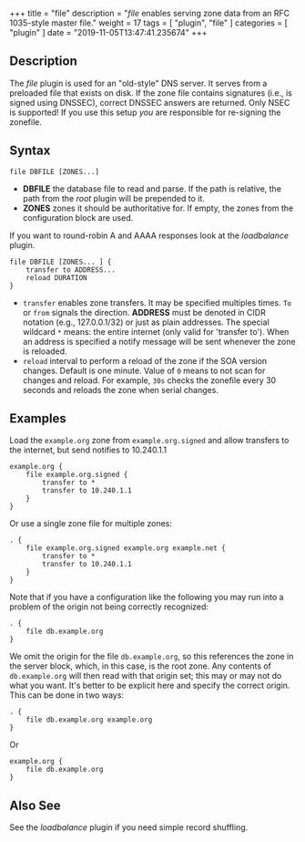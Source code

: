 +++
title = "file"
description = "*file* enables serving zone data from an RFC 1035-style master file."
weight = 17
tags = [ "plugin", "file" ]
categories = [ "plugin" ]
date = "2019-11-05T13:47:41.235674"
+++

## Description

The *file* plugin is used for an "old-style" DNS server. It serves from a preloaded file that exists
on disk. If the zone file contains signatures (i.e., is signed using DNSSEC), correct DNSSEC answers
are returned. Only NSEC is supported! If you use this setup *you* are responsible for re-signing the
zonefile.

## Syntax

~~~
file DBFILE [ZONES...]
~~~

* **DBFILE** the database file to read and parse. If the path is relative, the path from the *root*
  plugin will be prepended to it.
* **ZONES** zones it should be authoritative for. If empty, the zones from the configuration block
  are used.

If you want to round-robin A and AAAA responses look at the *loadbalance* plugin.

~~~
file DBFILE [ZONES... ] {
    transfer to ADDRESS...
    reload DURATION
}
~~~

* `transfer` enables zone transfers. It may be specified multiples times. `To` or `from` signals
  the direction. **ADDRESS** must be denoted in CIDR notation (e.g., 127.0.0.1/32) or just as plain
  addresses. The special wildcard `*` means: the entire internet (only valid for 'transfer to').
  When an address is specified a notify message will be sent whenever the zone is reloaded.
* `reload` interval to perform a reload of the zone if the SOA version changes. Default is one minute.
  Value of `0` means to not scan for changes and reload. For example, `30s` checks the zonefile every 30 seconds
  and reloads the zone when serial changes.

## Examples

Load the `example.org` zone from `example.org.signed` and allow transfers to the internet, but send
notifies to 10.240.1.1

~~~ corefile
example.org {
    file example.org.signed {
        transfer to *
        transfer to 10.240.1.1
    }
}
~~~

Or use a single zone file for multiple zones:

~~~ corefile
. {
    file example.org.signed example.org example.net {
        transfer to *
        transfer to 10.240.1.1
    }
}
~~~

Note that if you have a configuration like the following you may run into a problem of the origin
not being correctly recognized:

~~~ corefile
. {
    file db.example.org
}
~~~

We omit the origin for the file `db.example.org`, so this references the zone in the server block,
which, in this case, is the root zone. Any contents of `db.example.org` will then read with that
origin set; this may or may not do what you want.
It's better to be explicit here and specify the correct origin. This can be done in two ways:

~~~ corefile
. {
    file db.example.org example.org
}
~~~

Or

~~~ corefile
example.org {
    file db.example.org
}
~~~

## Also See

See the *loadbalance* plugin if you need simple record shuffling.
